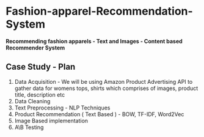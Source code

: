 # Fashion-apparel-Recommendation-System
**Recommending fashion apparels - Text and Images - Content based Recommender System**

## **Case Study - Plan**
1) Data Acquisition - We will be using Amazon Product Advertising API to gather data for womens tops, shirts which comprises of images, product title, description etc
2) Data Cleaning
3) Text Preprocessing - NLP Techniques 
4) Product Recommendation ( Text Based ) - BOW, TF-IDF, Word2Vec
5) Image Based implementation
6) A\B Testing


